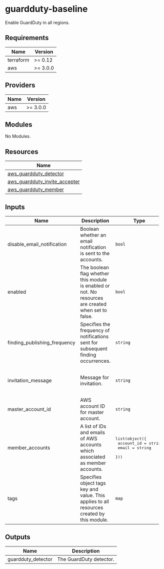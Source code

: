 # guardduty-baseline

Enable GuardDuty in all regions.

<!-- BEGINNING OF PRE-COMMIT-TERRAFORM DOCS HOOK -->
## Requirements

| Name | Version |
|------|---------|
| terraform | >= 0.12 |
| aws | >= 3.0.0 |

## Providers

| Name | Version |
|------|---------|
| aws | >= 3.0.0 |

## Modules

No Modules.

## Resources

| Name |
|------|
| [aws_guardduty_detector](https://registry.terraform.io/providers/hashicorp/aws/3.0.0/docs/resources/guardduty_detector) |
| [aws_guardduty_invite_accepter](https://registry.terraform.io/providers/hashicorp/aws/3.0.0/docs/resources/guardduty_invite_accepter) |
| [aws_guardduty_member](https://registry.terraform.io/providers/hashicorp/aws/3.0.0/docs/resources/guardduty_member) |

## Inputs

| Name | Description | Type | Default | Required |
|------|-------------|------|---------|:--------:|
| disable\_email\_notification | Boolean whether an email notification is sent to the accounts. | `bool` | `false` | no |
| enabled | The boolean flag whether this module is enabled or not. No resources are created when set to false. | `bool` | `true` | no |
| finding\_publishing\_frequency | Specifies the frequency of notifications sent for subsequent finding occurrences. | `string` | `"SIX_HOURS"` | no |
| invitation\_message | Message for invitation. | `string` | `"This is an automatic invitation message from guardduty-baseline module."` | no |
| master\_account\_id | AWS account ID for master account. | `string` | `""` | no |
| member\_accounts | A list of IDs and emails of AWS accounts which associated as member accounts. | <pre>list(object({<br>    account_id = string<br>    email      = string<br>  }))</pre> | `[]` | no |
| tags | Specifies object tags key and value. This applies to all resources created by this module. | `map` | <pre>{<br>  "Terraform": true<br>}</pre> | no |

## Outputs

| Name | Description |
|------|-------------|
| guardduty\_detector | The GuardDuty detector. |
<!-- END OF PRE-COMMIT-TERRAFORM DOCS HOOK -->
